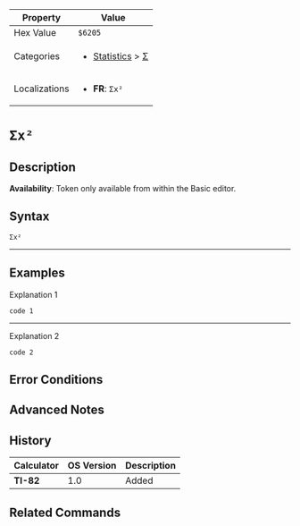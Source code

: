 | Property      | Value |
|---------------|-------|
| Hex Value     | `$6205`|
| Categories    | <ul><li>[Statistics](<../categories/Statistics.md>) > [Σ](<../categories/Statistics.md#Σ>)</li></ul> |
| Localizations | <ul><li><b>FR</b>: `Σx²`</li></ul> |

# `Σx²`

## Description



<b>Availability</b>: Token only available from within the Basic editor.

## Syntax
`Σx²`

<hr>

## Examples

Explanation 1
```ti-basic
code 1
```
---
Explanation 2
```ti-basic
code 2
```

## Error Conditions


## Advanced Notes


## History
| Calculator | OS Version | Description |
|------------|------------|-------------|
| <b>TI-82</b> | 1.0 | Added

## Related Commands

    
